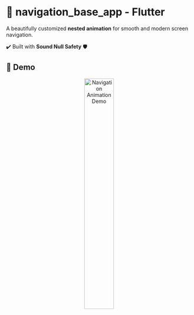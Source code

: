 # 🚀 navigation_base_app - Flutter  

A beautifully customized **nested animation** for smooth and modern screen navigation.  

✔️ Built with **Sound Null Safety** 🛡️  

## 🎥 Demo  

<p align="center">
  <img 
    width="40%" 
    height="40%" 
    src="https://user-images.githubusercontent.com/101565812/193448928-613c4e81-e9f0-4631-bc1c-e6d88445bf09.gif" 
    alt="Navigation Animation Demo"
  >
</p>
